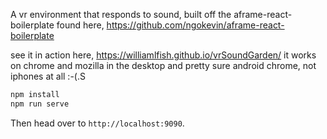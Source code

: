 A vr environment that responds to sound, built off the aframe-react-boilerplate found here, https://github.com/ngokevin/aframe-react-boilerplate

see it in action here,
https://williamlfish.github.io/vrSoundGarden/
it works on chrome and mozilla in the desktop and pretty sure  android chrome, not iphones at all :-(.S

```bash
npm install
npm run serve
```

Then head over to `http://localhost:9090`.
